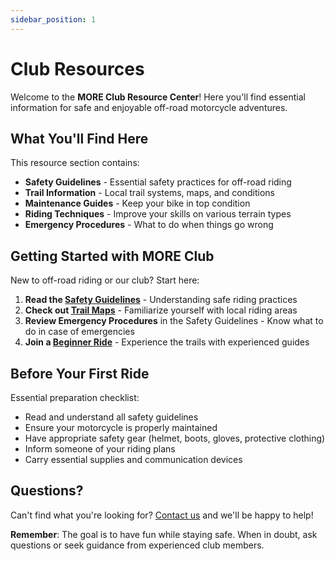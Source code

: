 ```yaml
---
sidebar_position: 1
---
```


# Club Resources

Welcome to the **MORE Club Resource Center**! Here you'll find essential information for safe and enjoyable off-road motorcycle adventures.

## What You'll Find Here

This resource section contains:

- **Safety Guidelines** - Essential safety practices for off-road riding
- **Trail Information** - Local trail systems, maps, and conditions
- **Maintenance Guides** - Keep your bike in top condition
- **Riding Techniques** - Improve your skills on various terrain types
- **Emergency Procedures** - What to do when things go wrong

## Getting Started with MORE Club

New to off-road riding or our club? Start here:

1. **Read the [Safety Guidelines](./safety)** - Understanding safe riding practices
2. **Check out [Trail Maps](./trails)** - Familiarize yourself with local riding areas  
3. **Review Emergency Procedures** in the Safety Guidelines - Know what to do in case of emergencies
4. **Join a [Beginner Ride](/events)** - Experience the trails with experienced guides

## Before Your First Ride

Essential preparation checklist:

- Read and understand all safety guidelines
- Ensure your motorcycle is properly maintained
- Have appropriate safety gear (helmet, boots, gloves, protective clothing)
- Inform someone of your riding plans
- Carry essential supplies and communication devices

## Questions?

Can't find what you're looking for? [Contact us](/contact) and we'll be happy to help!

**Remember**: The goal is to have fun while staying safe. When in doubt, ask questions or seek guidance from experienced club members.
